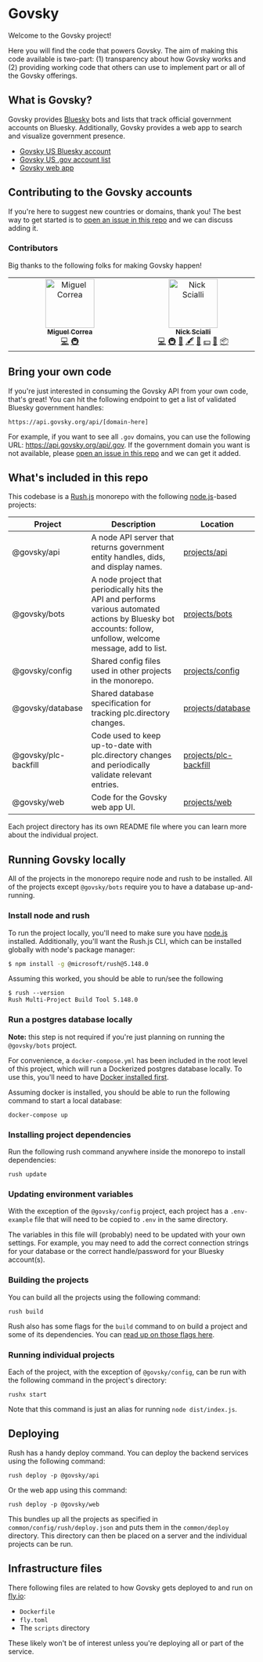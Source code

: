 # Govsky

Welcome to the Govsky project!

Here you will find the code that powers Govsky. The aim of making this code available is two-part: (1) transparency about how Govsky works and (2) providing working code that others can use to implement part or all of the Govsky offerings.

## What is Govsky?

Govsky provides [Bluesky](https://bsky.app/) bots and lists that track official government accounts on Bluesky. Additionally, Govsky provides a web app to search and visualize government presence.

- [Govsky US Bluesky account](https://bsky.app/profile/us.govsky.org)
- [Govsky US .gov account list](https://bsky.app/profile/govsky.bsky.social/lists/3lf3xwfybxl2j)
- [Govsky web app](https://govsky.org)

## Contributing to the Govsky accounts

If you're here to suggest new countries or domains, thank you! The best way to get started is to [open an issue in this repo](https://github.com/nas5w/govsky/issues) and we can discuss adding it.

### Contributors

Big thanks to the following folks for making Govsky happen!

<!-- ALL-CONTRIBUTORS-LIST:START - Do not remove or modify this section -->
<!-- prettier-ignore-start -->
<!-- markdownlint-disable -->
<table>
  <tbody>
    <tr>
      <td align="center" valign="top" width="14.28%"><a href="https://miguelcorrea.dev"><img src="https://avatars.githubusercontent.com/u/11799597?v=4?s=100" width="100px;" alt="Miguel Correa"/><br /><sub><b>Miguel Correa</b></sub></a><br /><a href="#code-miguelc1221" title="Code">💻</a> <a href="#infra-miguelc1221" title="Infrastructure (Hosting, Build-Tools, etc)">🚇</a></td>
      <td align="center" valign="top" width="14.28%"><a href="https://nick.scialli.me"><img src="https://avatars.githubusercontent.com/u/7538045?v=4?s=100" width="100px;" alt="Nick Scialli"/><br /><sub><b>Nick Scialli</b></sub></a><br /><a href="#code-nas5w" title="Code">💻</a> <a href="#infra-nas5w" title="Infrastructure (Hosting, Build-Tools, etc)">🚇</a> <a href="#bug-nas5w" title="Bug reports">🐛</a> <a href="#content-nas5w" title="Content">🖋</a> <a href="#data-nas5w" title="Data">🔣</a> <a href="#financial-nas5w" title="Financial">💵</a> <a href="#maintenance-nas5w" title="Maintenance">🚧</a> <a href="#platform-nas5w" title="Packaging/porting to new platform">📦</a></td>
    </tr>
  </tbody>
</table>

<!-- markdownlint-restore -->
<!-- prettier-ignore-end -->

<!-- ALL-CONTRIBUTORS-LIST:END -->

## Bring your own code

If you're just interested in consuming the Govsky API from your own code, that's great! You can hit the following endpoint to get a list of validated Bluesky government handles:

```
https://api.govsky.org/api/[domain-here]
```

For example, if you want to see all `.gov` domains, you can use the following URL: https://api.govsky.org/api/.gov. If the government domain you want is not available, please [open an issue in this repo](https://github.com/nas5w/govsky/issues) and we can get it added.

## What's included in this repo

This codebase is a [Rush.js](https://rushjs.io/) monorepo with the following [node.js](https://nodejs.org/)-based projects:

| Project              | Description                                                                                                                                                   | Location                                          |
| -------------------- | ------------------------------------------------------------------------------------------------------------------------------------------------------------- | ------------------------------------------------- |
| @govsky/api          | A node API server that returns government entity handles, dids, and display names.                                                                            | [projects/api](./projects/api/)                   |
| @govsky/bots         | A node project that periodically hits the API and performs various automated actions by Bluesky bot accounts: follow, unfollow, welcome message, add to list. | [projects/bots](./projects/bots/)                 |
| @govsky/config       | Shared config files used in other projects in the monorepo.                                                                                                   | [projects/config](./projects/config/)             |
| @govsky/database     | Shared database specification for tracking plc.directory changes.                                                                                             | [projects/database](./projects//database/)        |
| @govsky/plc-backfill | Code used to keep up-to-date with plc.directory changes and periodically validate relevant entries.                                                           | [projects/plc-backfill](./projects/plc-backfill/) |
| @govsky/web          | Code for the Govsky web app UI.                                                                                                                               | [projects/web](./projects/web/)                   |

Each project directory has its own README file where you can learn more about the individual project.

## Running Govsky locally

All of the projects in the monorepo require node and rush to be installed. All of the projects except `@govsky/bots` require you to have a database up-and-running.

### Install node and rush

To run the project locally, you'll need to make sure you have [node.js](https://nodejs.org/) installed. Additionally, you'll want the Rush.js CLI, which can be installed globally with node's package manager:

```sh
$ npm install -g @microsoft/rush@5.148.0
```

Assuming this worked, you should be able to run/see the following

```
$ rush --version
Rush Multi-Project Build Tool 5.148.0
```

### Run a postgres database locally

**Note:** this step is not required if you're just planning on running the `@govsky/bots` project.

For convenience, a `docker-compose.yml` has been included in the root level of this project, which will run a Dockerized postgres database locally. To use this, you'll need to have [Docker installed first](https://docs.docker.com/engine/).

Assuming docker is installed, you should be able to run the following command to start a local database:

```
docker-compose up
```

### Installing project dependencies

Run the following rush command anywhere inside the monorepo to install dependencies:

```
rush update
```

### Updating environment variables

With the exception of the `@govsky/config` project, each project has a `.env-example` file that will need to be copied to `.env` in the same directory.

The variables in this file will (probably) need to be updated with your own settings. For example, you may need to add the correct connection strings for your database or the correct handle/password for your Bluesky account(s).

### Building the projects

You can build all the projects using the following command:

```
rush build
```

Rush also has some flags for the `build` command to on build a project and some of its dependencies. You can [read up on those flags here](https://rushjs.io/pages/commands/rush_build/).

### Running individual projects

Each of the project, with the exception of `@govsky/config`, can be run with the following command in the project's directory:

```
rushx start
```

Note that this command is just an alias for running `node dist/index.js`.

## Deploying

Rush has a handy deploy command. You can deploy the backend services using the following command:

```
rush deploy -p @govsky/api
```

Or the web app using this command:

```
rush deploy -p @govsky/web
```

This bundles up all the projects as specified in `common/config/rush/deploy.json` and puts them in the `common/deploy` directory. This directory can then be placed on a server and the individual projects can be run.

## Infrastructure files

There following files are related to how Govsky gets deployed to and run on [fly.io](https://fly.io/):

- `Dockerfile`
- `fly.toml`
- The `scripts` directory

These likely won't be of interest unless you're deploying all or part of the service.
